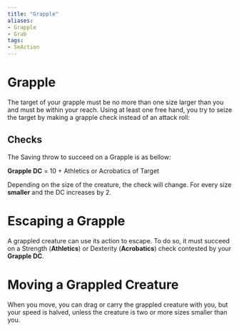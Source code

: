 ```yaml
---
title: "Grapple"
aliases: 
- Grapple
- Grab
tags:
- 5eAction
---
```


# Grapple
The target of your grapple must be no more than one size larger than you and must be within your reach. Using at least one free hand, you try to seize the target by making a grapple check instead of an attack roll:

## Checks
The Saving throw to succeed on a Grapple is as bellow:

**Grapple DC** = 10 + Athletics or Acrobatics of Target

Depending on the size of the creature, the check will change. For every size **smaller** and the DC increases by 2.

# Escaping a Grapple
A grappled creature can use its action to escape. To do so, it must succeed on a Strength (**Athletics**) or Dexterity (**Acrobatics**) check contested by your **Grapple DC**.

#  Moving a Grappled Creature
When you move, you can drag or carry the grappled creature with you, but your speed is halved, unless the creature is two or more sizes smaller than you.